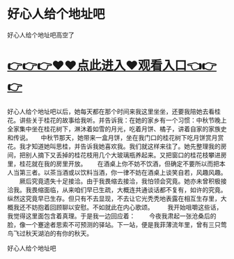# 好心人给个地址吧
好心人给个地址吧高空了

# <a href="https://github.com/clnnews/qxgge/issues/2">👉👉👉♥♥点此进入♥观看入口👈👉👉</a>

好心人给个地址吧以后，她每天都在那个时间来我这里坐坐，还要我陪她去看桂花。讲些关于桂花的故事给我听。并告诉我：在她的家乡有一个习惯：中秋节晚上全家集中坐在桂花树下，淋沐着如雪的月光，吃着月饼、橘子，讲着自家的家族史和传说。　　中秋节那天，她带来一盒月饼，坐在我门口的桂花树下吃月饼赏月赏花。我才知道她叫思桂，并告诉我她喜欢我。我们就这样来往了。她先整理我的房间，把别人摘下又丢掉的桂花枝用几个大玻璃瓶养起来。又把窗口的桂花枝攀进房里，桂花就在我的房里开放。　　
在酒桌上你不妨不饮酒，但确定不要所以而把本人当第三者。以茶当酒或以饮料当酒，你一律不妨在酒桌上谈笑自若，风趣风趣。
　　厥后究竟遗失十足接洽。由于我畏缩去接洽，我怕领会究竟。她亦未曾积极接洽我。我畏缩面临，从来咱们早已生疏，大概连共通谈话都不复有，如许的究竟。纵然这究竟早已生存。但只有不去显现，不去让它光秃秃地表露在相互生存里，大概我还不妨抱着回顾聊以安慰。不如就此在内心歌颂。
　　我开始咀嚼这些话，我觉得这里面包含着真理。于是我一边回应着：
　　今夜我肃起一张沧桑后的脸，像一个蹇途者思索不可预测的驿站。下一站，便是我菲薄流年里，曾有三只莺鸟飞过秋天湖泊的有你的秋天。　　

好心人给个地址吧
